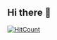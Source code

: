 ## Hi there 👋
[![HitCount](https://hits.dwyl.com/harshf488/harshf488.svg?style=flat)](http://hits.dwyl.com/harshf488/harshf488)
<!--
**harshf488/harshf488** is a ✨ _special_ ✨ repository because its `README.md` (this file) appears on your GitHub profile.

Here are some ideas to get you started:
for counting the visits
